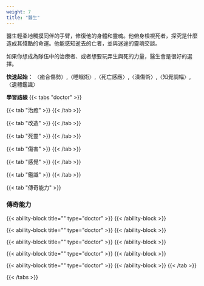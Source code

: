 ```yaml
---
weight: 7
title: "醫生"
---
```

醫生輕柔地觸摸同伴的手臂，修復他的身體和靈魂。他俯身檢視死者，探究是什麼造成其殘酷的命運。他能感知逝去的亡者，並與迷途的靈魂交談。

如果你想成為隊伍中的治療者、或者想要玩弄生與死的力量，醫生會是很好的選擇。

<b>快速起始：</b> 〈癒合傷勢〉,〈睡眠術〉,〈死亡感應〉,〈潰傷術〉,〈知覺調幅〉,〈遺體鑑識〉

<b>學習路線</b>
{{< tabs "doctor" >}}

{{< tab "治癒" >}}
{{< /tab >}}

{{< tab "改造" >}}
{{< /tab >}}

{{< tab "死靈" >}}
{{< /tab >}}

{{< tab "傷害" >}}
{{< /tab >}}

{{< tab "感覺" >}}
{{< /tab >}}

{{< tab "鑑識" >}}
{{< /tab >}}

{{< tab "傳奇能力"  >}}
<h3 style="color: var(--role-color-doctor);">傳奇能力</h3>

{{< ability-block title="" type="doctor" >}}
{{< /ability-block >}}

{{< ability-block title="" type="doctor" >}}
{{< /ability-block >}}

{{< ability-block title="" type="doctor" >}}
{{< /ability-block >}}

{{< ability-block title="" type="doctor" >}}
{{< /ability-block >}}

{{< ability-block title="" type="doctor" >}}
{{< /ability-block >}}
{{< /tab >}}

{{< /tabs >}}